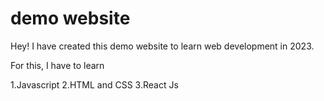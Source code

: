 # demo website

Hey! I have created this demo website to learn 
web development in 2023.

For this, I have to learn 
  
  1.Javascript
  2.HTML and CSS 
  3.React Js 
  




